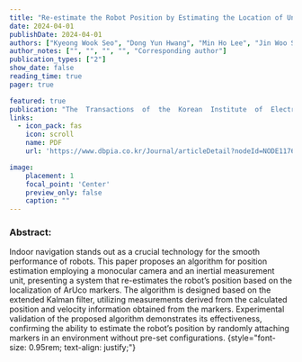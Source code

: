 ```yaml
---
title: "Re-estimate the Robot Position by Estimating the Location of Unknown ArUco Markers with Feature Velocity Aid"
date: 2024-04-01
publishDate: 2024-04-01
authors: ["Kyeong Wook Seo", "Dong Yun Hwang", "Min Ho Lee", "Jin Woo Song", "***Hoang Viet Do***"]
author_notes: ["", "", "", "", "Corresponding author"]
publication_types: ["2"]
show_date: false
reading_time: true
pager: true

featured: true
publication: "The  Transactions  of  the  Korean  Institute  of  Electrical  Engineers,  vol. 73,  no. 4,  pp. 711~717,  2024 (in Korean)"
links:
  - icon_pack: fas
    icon: scroll
    name: PDF
    url: 'https://www.dbpia.co.kr/Journal/articleDetail?nodeId=NODE11766304'

image:
    placement: 1
    focal_point: 'Center'
    preview_only: false
    caption: ""
---
```


### Abstract:

Indoor navigation stands out as a crucial technology for the smooth performance of robots. This paper proposes an algorithm for position estimation employing a monocular camera and an inertial measurement unit, presenting a system that re-estimates the robot’s position based on the localization of ArUco markers. The algorithm is designed based on the extended Kalman filter, utilizing measurements derived from the calculated position and velocity information obtained from the markers. Experimental validation of the proposed algorithm demonstrates its effectiveness, confirming the ability to estimate the robot’s position by randomly attaching markers in an environment without pre-set configurations.
{style="font-size: 0.95rem; text-align: justify;"}
